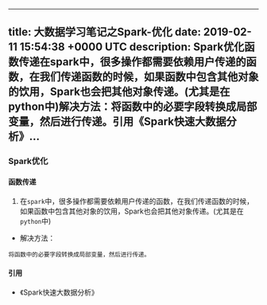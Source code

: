 
---
title: 大数据学习笔记之Spark-优化
date: 2019-02-11 15:54:38 +0000 UTC
description: Spark优化函数传递在spark中，很多操作都需要依赖用户传递的函数，在我们传递函数的时候，如果函数中包含其他对象的饮用，Spark也会把其他对象传递。(尤其是在python中)解决方法：将函数中的必要字段转换成局部变量，然后进行传递。引用《Spark快速大数据分析》...
---
### Spark优化
#### 函数传递
1. 在`spark`中，很多操作都需要依赖用户传递的函数，在我们传递函数的时候，如果函数中包含其他对象的饮用，Spark也会把其他对象传递。(尤其是在`python`中)

+ 解决方法：
```
将函数中的必要字段转换成局部变量，然后进行传递。
```

#### 引用
+ 《Spark快速大数据分析》

